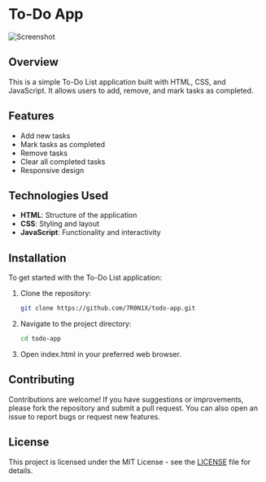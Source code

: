 # To-Do App
![Screenshot](https://github.com/user-attachments/assets/cf2c594c-17a6-4847-84a4-35920ea5d361)

## Overview

This is a simple To-Do List application built with HTML, CSS, and JavaScript. It allows users to add, remove, and mark tasks as completed.

## Features

- Add new tasks
- Mark tasks as completed
- Remove tasks
- Clear all completed tasks
- Responsive design

## Technologies Used

- **HTML**: Structure of the application
- **CSS**: Styling and layout
- **JavaScript**: Functionality and interactivity

## Installation

To get started with the To-Do List application:

1. Clone the repository:
   ```sh
   git clone https://github.com/7R0N1X/todo-app.git
   ```
2. Navigate to the project directory:
   ```sh
   cd todo-app
   ```
3. Open index.html in your preferred web browser.

## Contributing
Contributions are welcome! If you have suggestions or improvements, please fork the repository and submit a pull request. You can also open an issue to report bugs or request new features.

## License
This project is licensed under the MIT License - see the [LICENSE](https://github.com/7R0N1X/todo-app/blob/main/LICENSE)  file for details.
